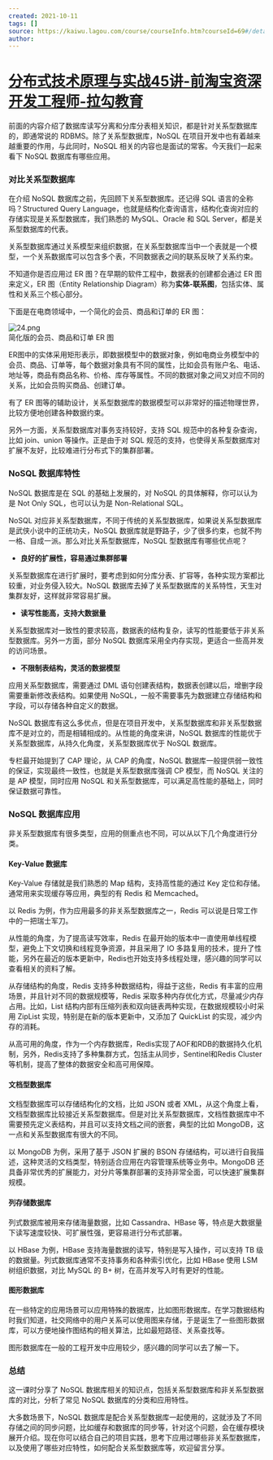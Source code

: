 ```yaml
---
created: 2021-10-11
tags: []
source: https://kaiwu.lagou.com/course/courseInfo.htm?courseId=69#/detail/pc?id=1898
author: 
---
```


# [分布式技术原理与实战45讲-前淘宝资深开发工程师-拉勾教育](https://kaiwu.lagou.com/course/courseInfo.htm?courseId=69#/detail/pc?id=1898)


前面的内容介绍了数据库读写分离和分库分表相关知识，都是针对关系型数据库的，即通常说的 RDBMS。除了关系型数据库，NoSQL 在项目开发中也有着越来越重要的作用，与此同时，NoSQL 相关的内容也是面试的常客。今天我们一起来看下 NoSQL 数据库有哪些应用。

### 对比关系型数据库

在介绍 NoSQL 数据库之前，先回顾下关系型数据库。还记得 SQL 语言的全称吗？Structured Query Language，也就是结构化查询语言，结构化查询对应的存储实现是关系型数据库，我们熟悉的 MySQL、Oracle 和 SQL Server，都是关系型数据库的代表。

关系型数据库通过关系模型来组织数据，在关系型数据库当中一个表就是一个模型，一个关系数据库可以包含多个表，不同数据表之间的联系反映了关系约束。

不知道你是否应用过 ER 图？在早期的软件工程中，数据表的创建都会通过 ER 图来定义，ER 图（Entity Relationship Diagram）称为**实体-联系图**，包括实体、属性和关系三个核心部分。

下面是在电商领域中，一个简化的会员、商品和订单的 ER 图：

![24.png](https://s0.lgstatic.com/i/image/M00/27/21/Ciqc1F70ch6AfLu7AADzJKnY7FI638.png)  
简化版的会员、商品和订单 ER 图

ER图中的实体采用矩形表示，即数据模型中的数据对象，例如电商业务模型中的会员、商品、订单等，每个数据对象具有不同的属性，比如会员有账户名、电话、地址等，商品有商品名称、价格、库存等属性。不同的数据对象之间又对应不同的关系，比如会员购买商品、创建订单。

有了 ER 图等的辅助设计，关系型数据库的数据模型可以非常好的描述物理世界，比较方便地创建各种数据约束。

另外一方面，关系型数据库对事务支持较好，支持 SQL 规范中的各种复杂查询，比如 join、union 等操作。正是由于对 SQL 规范的支持，也使得关系型数据库对扩展不友好，比较难进行分布式下的集群部署。

### NoSQL 数据库特性

NoSQL 数据库是在 SQL 的基础上发展的，对 NoSQL 的具体解释，你可以认为是 Not Only SQL，也可以认为是 Non-Relational SQL。

NoSQL 对应非关系型数据库，不同于传统的关系型数据库，如果说关系型数据库是武侠小说中的正统功夫，NoSQL 数据库就是野路子，少了很多约束，也就不拘一格、自成一派。那么对比关系型数据库，NoSQL 型数据库有哪些优点呢？

-   **良好的扩展性，容易通过集群部署**
    

关系型数据库在进行扩展时，要考虑到如何分库分表、扩容等，各种实现方案都比较重，对业务侵入较大。NoSQL 数据库去掉了关系型数据库的关系特性，天生对集群友好，这样就非常容易扩展。

-   **读写性能高，支持大数据量**
    

关系型数据库对一致性的要求较高，数据表的结构复杂，读写的性能要低于非关系型数据库。另外一方面，部分 NoSQL 数据库采用全内存实现，更适合一些高并发的访问场景。

-   **不限制表结构，灵活的数据模型**
    

应用关系型数据库，需要通过 DML 语句创建表结构，数据表创建以后，增删字段需要重新修改表结构。如果使用 NoSQL，一般不需要事先为数据建立存储结构和字段，可以存储各种自定义的数据。

NoSQL 数据库有这么多优点，但是在项目开发中，关系型数据库和非关系型数据库不是对立的，而是相辅相成的。从性能的角度来讲，NoSQL 数据库的性能优于关系型数据库，从持久化角度，关系型数据库优于 NoSQL 数据库。

专栏最开始提到了 CAP 理论，从 CAP 的角度，NoSQL 数据库一般提供弱一致性的保证，实现最终一致性，也就是关系型数据库强调 CP 模型，而 NoSQL 关注的是 AP 模型，同时应用 NoSQL 和关系型数据库，可以满足高性能的基础上，同时保证数据可靠性。

### NoSQL 数据库应用

非关系型数据库有很多类型，应用的侧重点也不同，可以从以下几个角度进行分类。

#### Key-Value 数据库

Key-Value 存储就是我们熟悉的 Map 结构，支持高性能的通过 Key 定位和存储。通常用来实现缓存等应用，典型的有 Redis 和 Memcached。

以 Redis 为例，作为应用最多的非关系型数据库之一，Redis 可以说是日常工作中的一把瑞士军刀。

从性能的角度，为了提高读写效率，Redis 在最开始的版本中一直使用单线程模型，避免上下文切换和线程竞争资源，并且采用了 IO 多路复用的技术，提升了性能，另外在最近的版本更新中，Redis也开始支持多线程处理，感兴趣的同学可以查看相关的资料了解。

从存储结构的角度，Redis 支持多种数据结构，得益于这些，Redis 有丰富的应用场景，并且针对不同的数据规模等，Redis 采取多种内存优化方式，尽量减少内存占用。比如，List 结构内部有压缩列表和双向链表两种实现，在数据规模较小时采用 ZipList 实现，特别是在新的版本更新中，又添加了 QuickList 的实现，减少内存的消耗。

从高可用的角度，作为一个内存数据库，Redis实现了AOF和RDB的数据持久化机制，另外，Redis支持了多种集群方式，包括主从同步，Sentinel和Redis Cluster等机制，提高了整体的数据安全和高可用保障。

#### 文档型数据库

文档型数据库可以存储结构化的文档，比如 JSON 或者 XML，从这个角度上看，文档型数据库比较接近关系型数据库。但是对比关系型数据库，文档性数据库中不需要预先定义表结构，并且可以支持文档之间的嵌套，典型的比如 MongoDB，这一点和关系型数据库有很大的不同。

以 MongoDB 为例，采用了基于 JSON 扩展的 BSON 存储结构，可以进行自我描述，这种灵活的文档类型，特别适合应用在内容管理系统等业务中。MongoDB 还具备非常优秀的扩展能力，对分片等集群部署的支持非常全面，可以快速扩展集群规模。

#### 列存储数据库

列式数据库被用来存储海量数据，比如 Cassandra、HBase 等，特点是大数据量下读写速度较快、可扩展性强，更容易进行分布式部署。

以 HBase 为例，HBase 支持海量数据的读写，特别是写入操作，可以支持 TB 级的数据量。列式数据库通常不支持事务和各种索引优化，比如 HBase 使用 LSM 树组织数据，对比 MySQL 的 B+ 树，在高并发写入时有更好的性能。

#### 图形数据库

在一些特定的应用场景可以应用特殊的数据库，比如图形数据库。在学习数据结构时我们知道，社交网络中的用户关系可以使用图来存储，于是诞生了一些图形数据库，可以方便地操作图结构的相关算法，比如最短路径、关系查找等。

图形数据库在一般的工程开发中应用较少，感兴趣的同学可以去了解一下。

### 总结

这一课时分享了 NoSQL 数据库相关的知识点，包括关系型数据库和非关系型数据库的对比，分析了常见 NoSQL 数据库的分类和应用特性。

大多数场景下，NoSQL 数据库是配合关系型数据库一起使用的，这就涉及了不同存储之间的同步问题，比如缓存和数据库的同步等，针对这个问题，会在缓存模块展开介绍。现在你可以结合自己的项目实践，思考下应用过哪些非关系型数据库，以及使用了哪些对应特性，如何配合关系型数据库等，欢迎留言分享。
